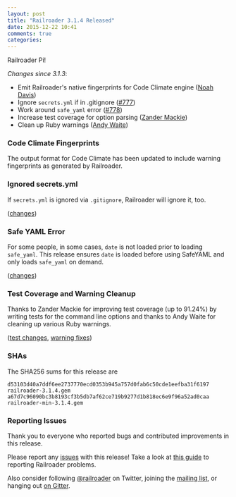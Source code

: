 ```yaml
---
layout: post
title: "Railroader 3.1.4 Released"
date: 2015-12-22 10:41
comments: true
categories: 
---
```


Railroader Pi!

_Changes since 3.1.3_:

* Emit Railroader's native fingerprints for Code Climate engine ([Noah Davis](https://github.com/noahd1))
* Ignore `secrets.yml` if in .gitignore ([#777](https://github.com/presidentbeef/railroader/issues/777))
* Work around `safe_yaml` error ([#778](https://github.com/presidentbeef/railroader/issues/778))
* Increase test coverage for option parsing ([Zander Mackie](https://github.com/Zanadar))
* Clean up Ruby warnings ([Andy Waite](https://github.com/andyw8))

### Code Climate Fingerprints

The output format for Code Climate has been updated to include warning fingerprints as generated by Railroader.

### Ignored secrets.yml

If `secrets.yml` is ignored via `.gitignore`, Railroader will ignore it, too.

([changes](https://github.com/presidentbeef/railroader/pull/781))

### Safe YAML Error

For some people, in some cases, `date` is not loaded prior to loading `safe_yaml`. This release ensures `date` is loaded before using SafeYAML and only loads `safe_yaml` on demand.

([changes](https://github.com/presidentbeef/railroader/pull/782))

### Test Coverage and Warning Cleanup

Thanks to Zander Mackie for improving test coverage (up to 91.24%) by writing tests for the command line options and thanks to Andy Waite for cleaning up various Ruby warnings.

([test changes](https://github.com/presidentbeef/railroader/pull/780), [warning fixes](https://github.com/presidentbeef/railroader/pull/784))

### SHAs

The SHA256 sums for this release are

    d53103d40a7ddf6ee2737770ecd0353b945a757d0fab6c50cde1eefba31f6197  railroader-3.1.4.gem
    a67d7c96090bc3b8193cf3b5db7af62ce719b9277d1b818ec6e9f96a52ad0caa  railroader-min-3.1.4.gem

### Reporting Issues

Thank you to everyone who reported bugs and contributed improvements in this release.

Please report any [issues](https://github.com/presidentbeef/railroader/issues) with this release! Take a look at [this guide](https://github.com/presidentbeef/railroader/wiki/How-to-Report-a-Railroader-Issue) to reporting Railroader problems.

Also consider following [@railroader](https://twitter.com/railroader) on Twitter, joining the [mailing list](http://railroaderscanner.org/contact/), or hanging out [on Gitter](https://gitter.im/presidentbeef/railroader).
